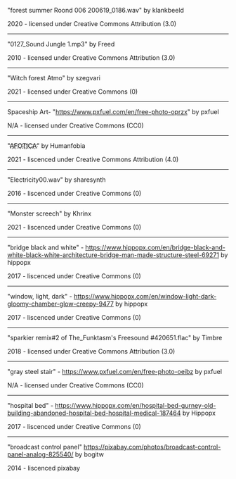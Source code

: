 "forest summer Roond 006 200619_0186.wav" 
by klankbeeld

2020 - licensed under 
Creative Commons Attribution (3.0)

---

"0127_Sound Jungle 1.mp3"
by Freed

2010 - licensed under 
Creative Commons Attribution (3.0)

---

"Witch forest Atmo"
by szegvari

2021 - licensed under
Creative Commons (0)

---

Spaceship Art- "https://www.pxfuel.com/en/free-photo-oprzx"
by pxfuel

N/A - licensed under 
Creative Commons (CC0)

---

"A҉F҉O҉T҉I҉C҉A҉"
by Humanfobia

2021 - liscenced under 
Creative Commons Attribution (4.0)

---

"Electricity00.wav"
by sharesynth

2016 - liscenced under 
Creative Commons (0)

---

"Monster screech"
by Khrinx

2021 - liscenced under
Creative Commons (0)

---

"bridge black and white" - https://www.hippopx.com/en/bridge-black-and-white-black-white-architecture-bridge-man-made-structure-steel-69271
by hippopx

2017 - liscenced under 
Creative Commons (0)

---

"window, light, dark" - https://www.hippopx.com/en/window-light-dark-gloomy-chamber-glow-creepy-9477
by hippopx

2017 - liscenced under
Creative Commons (0)

---

"sparkier remix#2 of The_Funktasm's Freesound #420651.flac"
by Timbre

2018 - licensed under 
Creative Commons Attribution (3.0)

---

"gray steel stair" - https://www.pxfuel.com/en/free-photo-oeibz
by pxfuel

N/A - licensed under 
Creative Commons (CC0)

---

"hospital bed" - https://www.hippopx.com/en/hospital-bed-gurney-old-building-abandoned-hospital-bed-hospital-medical-187464
by Hippopx

2017 - liscenced under 
Creative Commons (0)

---

"broadcast control panel" https://pixabay.com/photos/broadcast-control-panel-analog-825540/
by bogitw

2014 - liscenced pixabay
